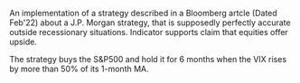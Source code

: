 An implementation of a strategy described in a Bloomberg artcle (Dated Feb'22) about a J.P. Morgan strategy, that is supposedly perfectly accurate outside recessionary situations. Indicator supports claim that equities offer upside. 

The strategy buys the S&P500 and hold it for 6 months when the VIX rises by more than 50% of its 1-month MA.